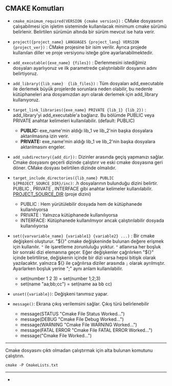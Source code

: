 ## CMAKE Komutları
- `cmake_minimum_required(VERSION {cmake version})` : CMake dosyasının çalışabilmesi için işletim sisteminde kullanılacak minimum cmake sürümü belirlenir. Belirtilen sürümün altında bir sürüm mevcut ise hata verir.

- `project({project_name} LANGUAGES {project_lang} VERSION {project_ver})` : CMake projesine bir isim verilir. Ayrıca projede kullanılan diller ve proje versiyonu isteğe göre ayarlanabilmektedir.

- `add_executable({exe_name} {files})` : Derlenmesini istediğimiz dosyaları ayarlıyoruz ve ilk parametrede çalıştırılabilir dosyanın adını belirtiyoruz.

- `add_library({lib_name}  {lib_files})` : Tüm dosyaları add_executable ile derlemek büyük projelerde sorunlara neden olabilir, bu nedenle kütüphaneleri ana dosyamızdan ayrı olarak derlemek için add_library kullanıyoruz.

- `target_link_libraries({exe_name} PRIVATE {lib_1} {lib_2})` : add_library'yi add_executable'a bağlarız. Bu bölümde PUBLIC veya PRIVATE anahtar kelimeleri kullanılabilir. (default: PUBLIC)
  - **PUBLIC:** exe_name'min aldığı lib_1 ve lib_2'nin başka dosyalara aktarılmasına izin verir.
  - **PRIVATE:** exe_name'min aldığı lib_1 ve lib_2'nin başka dosyalara aktarılmasını engeler.

- `add_subdirectory({add_dir}):` Dizinler arasında geçiş yapmanızı sağlar. Cmake dosyasını geçerli dizinde çalıştırır ve eski cmake dosyasına geri döner. CMake dosyası belirtilen dizinde olmalıdır.

- `target_include_directories({lib_name} PUBLIC ${PROJECT_SOURCE_DIR}/inc)`: .h dosyalarının bulunduğu dizini belirtir. PUBLIC , PRIVATE , INTERFACE gibi anahtar kelimeler kullanılabilir. <u>PROJECT_SOURCE_DIR</u> (proje dizini)
  - PUBLIC : Hem yürütülebilir dosyada hem de kütüphanede kullanılıyorsa
  - PRIVATE : Yalnızca kütüphanede kullanılıyorsa
  - INTERFACE: Kütüphanede kullanılmıyor ancak çalıştırılabilir dosyada kullanılıyorsa

- `set({varvariable_name} {variable1} {variable2} ...)` : Bir cmake değişkeni oluşturur. "\${}" cmake değişkeninde bulunan değere erişmek için kullanılır. `"` ile işaretleme zorunluluğu yoktur. `"` atlanırsa her boşluk bir sonraki dizi elemanına geçer. Eğer değişkenler çağrılırken "\${}" içinde belirtilirse, değişkenin içinde bir dizi varsa hepsi bitişik olarak yazılacaktır. yalnızca ${} ile çağrılırsa diziler arasında `;` olarak ayrılmıştır. Ayarlarken boşluk yerine ";" aynı anlam kullanılabilir.
  - set(number 1 2 3) = set(number 1;2;3)
  - set(name "aa;bb;cc") = set(name aa bb cc)

- `unset({variable})`: Değişkeni tanımsız yapar.

- `message()`: Ekrana çıkış verilemsini sağlar. Çıkış türü belirlenebilir
  - message(STATUS "Cmake File Status Worked...")
  - message(DEBUG "Cmake File Debug Worked...")
  - message(WARNING "Cmake File WARNING Worked...")
  - message(FATAL ERROR "Cmake File FATAL ERROR Worked...")
  - message("Cmake File Worked...") 

---
Cmake dosyasını çıktı olmadan çalıştırmak için alta bulunan komutunu çalıştırın.
```
cmake -P CmakeLists.txt
```
---

-